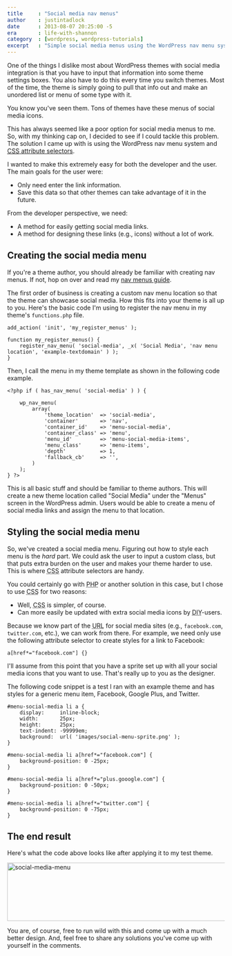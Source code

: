 ```yaml
---
title     : "Social media nav menus"
author    : justintadlock
date      : 2013-08-07 20:25:00 -5
era       : life-with-shannon
category  : [wordpress, wordpress-tutorials]
excerpt   : "Simple social media menus using the WordPress nav menu system and CSS attribute selectors."
---
```


One of the things I dislike most about WordPress themes with social media integration is that you have to input that information into some theme settings boxes.  You also have to do this every time you switch themes.  Most of the time, the theme is simply going to pull that info out and make an unordered list or menu of some type with it.

You know you've seen them.  Tons of themes have these menus of social media icons.

This has always seemed like a poor option for social media menus to me.  So, with my thinking cap on, I decided to see if I could tackle this problem.  The solution I came up with is using the WordPress nav menu system and <a href="http://css-tricks.com/attribute-selectors/" title="CSS Tricks: Attribute Selectors"><abbr title="Cascading Style Sheets">CSS</abbr> attribute selectors</a>.

I wanted to make this extremely easy for both the developer and the user.  The main goals for the user were:

<ul>
	<li>Only need enter the link information.</li>
	<li>Save this data so that other themes can take advantage of it in the future.</li>
</ul>

From the developer perspective, we need:

<ul>
	<li>A method for easily getting social media links.</li>
	<li>A method for designing these links (e.g., icons) without a lot of work.</li>
</ul>

<h2>Creating the social media menu</h2>

If you're a theme author, you should already be familiar with creating nav menus.  If not, hop on over and read my <a href="http://justintadlock.com/archives/2010/06/01/goodbye-headaches-hello-menus" title="Goodbye, headaches.  Hello, menus!">nav menus guide</a>.

The first order of business is creating a custom nav menu location so that the theme can showcase social media.  How this fits into your theme is all up to you.  Here's the basic code I'm using to register the nav menu in my theme's <code>functions.php</code> file.

```
add_action( 'init', 'my_register_menus' );

function my_register_menus() {
	register_nav_menu( 'social-media', _x( 'Social Media', 'nav menu location', 'example-textdomain' ) );
}
```

Then, I call the menu in my theme template as shown in the following code example.

```
<?php if ( has_nav_menu( 'social-media' ) ) {

	wp_nav_menu(
		array(
			'theme_location'  => 'social-media',
			'container'       => 'nav',
			'container_id'    => 'menu-social-media',
			'container_class' => 'menu',
			'menu_id'         => 'menu-social-media-items',
			'menu_class'      => 'menu-items',
			'depth'           => 1,
			'fallback_cb'     => '',
		)
	);
} ?>
```

This is all basic stuff and should be familiar to theme authors.  This will create a new theme location called "Social Media" under the "Menus" screen in the WordPress admin.  Users would be able to create a menu of social media links and assign the menu to that location.

<h2>Styling the social media menu</h2>

So, we've created a social media menu.  Figuring out how to style each menu is the <em>hard</em> part.  We could ask the user to input a custom class, but that puts extra burden on the user and makes your theme harder to use.  This is where <abbr title="Cascading Style Sheets">CSS</abbr> attribute selectors are handy.

You could certainly go with <abbr title="Hypertext Preprocessor">PHP</abbr> or another solution in this case, but I chose to use <abbr title="Cascading Style Sheets">CSS</abbr> for two reasons:

<ul>
<li>Well, <abbr title="Cascading Style Sheets">CSS</abbr> is simpler, of course.</li>
<li>Can more easily be updated with extra social media icons by <abbr title="Do It Yourself">DIY</abbr>-users.</li>
</ul>

Because we know part of the <abbr title="Uniform Resource Locator">URL</abbr> for social media sites (e.g., <code>facebook.com</code>, <code>twitter.com</code>, etc.), we can work from there.  For example, we need only use the following attribute selector to create styles for a link to Facebook:

```
a[href*="facebook.com"] {}
```

I'll assume from this point that you have a sprite set up with all your social media icons that you want to use.  That's really up to you as the designer.

The following code snippet is a test I ran with an example theme and has styles for a generic menu item, Facebook, Google Plus, and Twitter.

```
#menu-social-media li a {
	display:     inline-block;
	width:       25px;
	height:      25px;
	text-indent: -99999em;
	background:  url( 'images/social-menu-sprite.png' );
}

#menu-social-media li a[href*="facebook.com"] {
	background-position: 0 -25px;
}

#menu-social-media li a[href*="plus.gooogle.com"] {
	background-position: 0 -50px;
}

#menu-social-media li a[href*="twitter.com"] {
	background-position: 0 -75px;
}
```

<h2>The end result</h2>

Here's what the code above looks like after applying it to my test theme.

<img src="http://justintadlock.com/blog/wp-content/uploads/2013/08/social-media-menu.png" alt="social-media-menu" width="700" height="135" class="aligncenter size-full wp-image-5068" />

You are, of course, free to run wild with this and come up with a much better design.  And, feel free to share any solutions you've come up with yourself in the comments.
